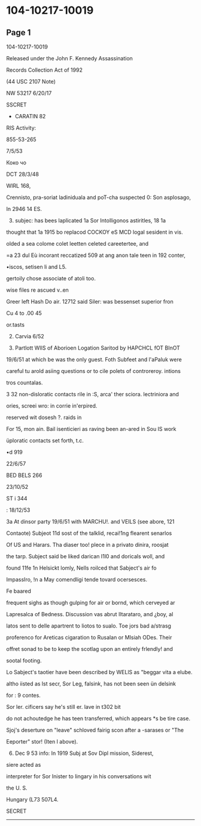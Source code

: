 # 104-10217-10019

## Page 1

104-10217-10019

Released under the John F. Kennedy Assassination

Records Collection Act of 1992

(44 USC 2107 Note)

NW 53217 6/20/17

SSCRET

- CARATIN 82

RIS Activity:

855-53-265

7/5/53

Коко чо

DCT 28/3/48

WIRL 168,

Crennisto, pra-soriat ladiniduala and poT-cha suspected 0: Son asplosago,

In 2946 14 ES.

3. subjec: has bees laplicated 1a Sor Intolligonos astiritles, 18 1a

thought that 1a 1915 bo replacod COCKOY eS MCD logal sesident in vis.

olded a sea colome colet leetten celeted careetertee, and

=a 23 dul Eù incorant reccatized 509 at ang anon tale teen in 192 conter,

•iscos, setisen li and L5.

gertoily chose associate of atoli too.

wise files re ascued v..en

Greer left Hash Do air. 12712 said Siler: was bessenset superior fron

Cu 4 to .00 45

or.tasts

2. Carvia 6/52

1. Partlott WIIS of Aborioen Logation Saritod by HAPCHCL fOT BInOT

19/6/51 at which be was the only guest. Foth Subfeet and l'aPaluk were

careful tu arold asiing questions or to cile polets of controreroy. intions

tros countalas.

3 32 non-disloratic contacts rile in :S, arca' ther sciora. lectriniora and

ories, screei wro: in corrie in'erpired.

reserved wit dosesh ?. raids in

For 15, mon ain. Bail isenticieri as raving been an-ared in Sou IS work

üploratic contacts set forth, t.c.

•d 919

22/6/57

BED BELS 266

23/10/52

ST i 344

: 18/12/53

3a At dinsor party 19/6/51 with MARCHU!. and VEILS (see abore, 121

Contaote) Subjeot 11d sost of the talklid, recai!1ng flearent senarlos

Of US and Harars. Tha diaser too! plece in a privato dinira, roosjat

the tarp. Subject said be liked darican I1l0 and doricals woll, and

found 11fe 1n Helsickt lomly, Nells roilced that Sabject's air fo

ImpassIro, !n a May comendligi tende tovard ocersesces.

Fe baared

frequent sighs as though gulping for air or bornd, which cerveyed ar

Lapresalca of Bedness. Discussion vas abrut Iltarataro, and ¿boy, al

latos sent to delle apartrent to liotos to sualo. Toe jors bad a/strasg

proferenco for Areticas cigaration to Rusalan or MIsiah ODes. Their

offret sonad to be to keep the scotlag upon an entirely frlendly! and

sootal footing.

Lo Sabject's taotier have been described by WELlS as "beggar vita a elube.

altho iisted as lst secr, Sor Leg, falsink, has not been seen ün delsink

for : 9 contes.

Sor ler. cificers say he's still er. lave in t302 bit

do not achoutedge he has teen transferred, which appears *s be tire case.

Sjoj's deserture on "leave" schloved fairig scon after a -sarases or "The

Eeporter" stor! (Iten l above).

6. Dec 9 53 info: In 1919 Subj at Sov Dipl mission, Siderest,

siere acted as

interpreter for Sor Inister to lingary in his conversations wit

the U. S.

Hungary (L73 507L4.

SECRET

---

